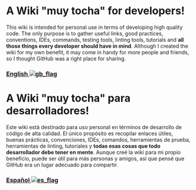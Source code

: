 # A Wiki "muy tocha" for developers!

This wiki is intended for personal use in terms of developing high quality code. The only purpose is to gather useful links, good practices, conventions, IDEs, commands, testing tools, linting tools, tutorials and **all those things every developer should have in mind**. Although I created the wiki for my own benefit, it may come in handy for more people and friends, so I thought GitHub was a right place for sharing.

### [English ![gb_flag](https://github.com/RDCH106/flags/blob/master/flags/flags/flat/32/United-Kingdom.png)](en/INDEX.md)



# A Wiki "muy tocha" para desarrolladores!

Este wiki está destinado para uso personal en términos de desarrollo de código de alta calidad. El único propósito es recopilar enlaces útiles, buenas prácticas, convenciones, IDEs, comandos, herramientas de prueba, herramientas de linting, tutoriales y **todas esas cosas que todo desarrollador debe tener en mente**. Aunque creé la wiki para mi propio beneficio, puede ser útil para más personas y amigos, así que pensé que GitHub era un lugar adecuado para compartir.

### [Español ![es_flag](https://github.com/RDCH106/flags/blob/master/flags/flags/flat/32/Spain.png)](es/INDEX.md)
